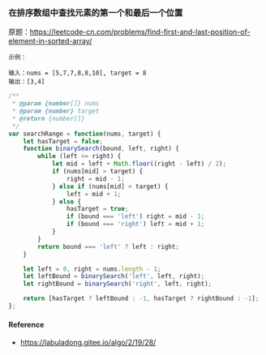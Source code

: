 ### 在排序数组中查找元素的第一个和最后一个位置
原题：https://leetcode-cn.com/problems/find-first-and-last-position-of-element-in-sorted-array/

```
示例：

输入：nums = [5,7,7,8,8,10], target = 8
输出：[3,4]
```

```js
/**
 * @param {number[]} nums
 * @param {number} target
 * @return {number[]}
 */
var searchRange = function(nums, target) {
    let hasTarget = false;
    function binarySearch(bound, left, right) {
        while (left <= right) {
            let mid = left + Math.floor((right - left) / 2);
            if (nums[mid] > target) {
                right = mid - 1;
            } else if (nums[mid] < target) {
                left = mid + 1;
            } else {
                hasTarget = true;
                if (bound === 'left') right = mid - 1; 
                if (bound === 'right') left = mid + 1; 
            }
        }
        return bound === 'left' ? left : right;
    }

    let left = 0, right = nums.length - 1;  
    let leftBound = binarySearch('left', left, right);
    let rightBound = binarySearch('right', left, right);

    return [hasTarget ? leftBound : -1, hasTarget ? rightBound : -1];
};
```

#### Reference
- https://labuladong.gitee.io/algo/2/19/28/
